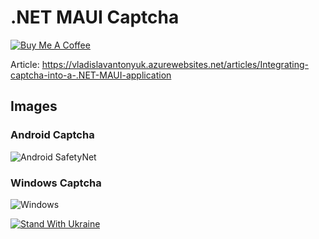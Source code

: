 # .NET MAUI Captcha

[![Buy Me A Coffee](https://ik.imagekit.io/VladislavAntonyuk/vladislavantonyuk/misc/bmc-button.png)](https://www.buymeacoffee.com/vlad.antonyuk)

Article: https://vladislavantonyuk.azurewebsites.net/articles/Integrating-captcha-into-a-.NET-MAUI-application

## Images

### Android Captcha

![Android SafetyNet](https://ik.imagekit.io/VladislavAntonyuk/vladislavantonyuk/articles/36/Android.gif)

### Windows Captcha

![Windows](https://ik.imagekit.io/VladislavAntonyuk/vladislavantonyuk/articles/36/Windows.gif)

[![Stand With Ukraine](https://img.shields.io/badge/made_in-ukraine-ffd700.svg?labelColor=0057b7)](https://stand-with-ukraine.pp.ua)